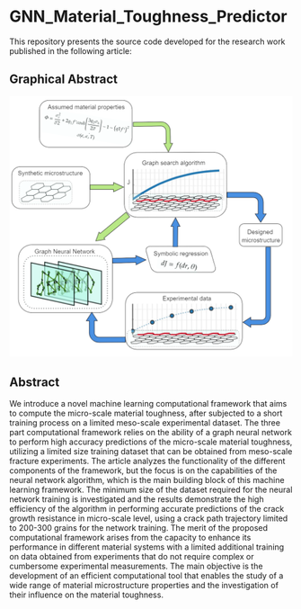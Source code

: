 # GNN_Material_Toughness_Predictor

This repository presents the source code developed for the research work published in the following article:


## Graphical Abstract

<img src="Images/Graphical_Abstract.pdf">

## Abstract

We introduce a novel machine learning computational framework that aims to compute the micro-scale material toughness, after subjected to a short training process on a limited meso-scale experimental dataset. The three part computational framework relies on the ability of a graph neural network to perform high accuracy predictions of the micro-scale material toughness, utilizing a limited size training dataset that can be obtained from meso-scale fracture experiments. The article analyzes the functionality of the different components of the framework, but the focus is on the capabilities of the neural network algorithm, which is the main building block of this machine learning framework. The minimum size of the dataset required for the neural network training is investigated and the results demonstrate the high efficiency of the algorithm in performing accurate predictions of the crack growth resistance in micro-scale level, using a crack path trajectory limited to 200-300 grains for the network training. The merit of the proposed computational framework arises from the capacity to enhance its performance in different material systems with a limited additional training on data obtained from experiments that do not require complex or cumbersome experimental measurements. The main objective is the development of an efficient computational tool that enables the study of a wide range of material microstructure properties and the investigation of their influence on the material toughness.

